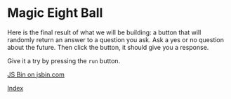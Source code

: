 # Magic Eight Ball

Here is the final result of what we will be building: a button that will randomly
return an answer to a question you ask. Ask a yes or no question about the future.
Then click the button, it should give you a response.

Give it a try by pressing the `run` button.

<a class="jsbin-embed" href="https://jsbin.com/lokazab/6/embed?output">JS Bin on jsbin.com</a>

[Index](.)
